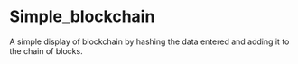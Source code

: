 # Simple_blockchain
A simple display of blockchain by hashing the data entered and adding it to the chain of blocks.
